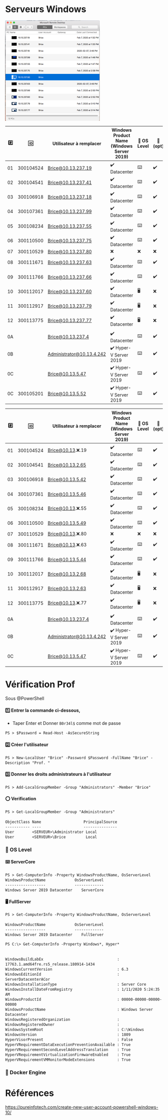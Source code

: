# Serveurs Windows

<img src="images/LaboratoireWindows.png" width="302" height="319"></img>


|:hash:| :id:      | Utilisateur à remplacer | Windows Product Name (Windows Server 2019)  | :key: OS Level | :whale: (opt)| 
|------|-----------|-------------------------|------------------------------------------------|----------|--------------|
| 01   | 300104524 | Brice@10.13.237.19      |:heavy_check_mark: Datacenter                   |:keyboard:|:heavy_check_mark:|
| 02   | 300104541 | Brice@10.13.237.41      |:heavy_check_mark: Datacenter                   |:keyboard:|:heavy_check_mark:|
| 03   | 300106918 | Brice@10.13.237.18      |:heavy_check_mark: Datacenter                   |:keyboard:|:heavy_check_mark:|
| 04   | 300107361 | Brice@10.13.237.99      |:heavy_check_mark: Datacenter                   |:keyboard:|:heavy_check_mark:|
| 05   | 300108234 | Brice@10.13.237.55      |:heavy_check_mark: Datacenter                   |:keyboard:|:heavy_check_mark:|
| 06   | 300110500 | Brice@10.13.237.75      |:heavy_check_mark: Datacenter                   |:keyboard:|:heavy_check_mark:|
| 07   | 300110529 | Brice@10.13.237.80      |:x: |:x:     |:x:     |
| 08   | 300111671 | Brice@10.13.237.63      |:heavy_check_mark: Datacenter                   |:keyboard:|:heavy_check_mark:|
| 09   | 300111766 | Brice@10.13.237.66      |:heavy_check_mark: Datacenter                   |:keyboard:|:heavy_check_mark:|
| 10   | 300112017 | Brice@10.13.237.60      |:heavy_check_mark: Datacenter         |  :desktop_computer:|:x:|
| 11   | 300112917 | Brice@10.13.237.79      |:heavy_check_mark: Datacenter         |  :desktop_computer:|:x:|
| 12   | 300113775 | Brice@10.13.237.77      |:heavy_check_mark: Datacenter         |  :desktop_computer:|:x:|
|      |           |                         |                                                |          |                  |
| 0A   |           | Brice@10.13.237.4       |:heavy_check_mark: Datacenter |:keyboard:|:heavy_check_mark:|
| 0B   |           | Administrator@10.13.4.242 |:heavy_check_mark: Hyper-V Server 2019        |:keyboard:|:heavy_check_mark:|
| 0C   |           | Brice@10.13.5.47        |:heavy_check_mark: Hyper-V Server 2019          |:keyboard:|:heavy_check_mark:|
| 0C   | 300105201 | Brice@10.13.5.52        |:heavy_check_mark: Hyper-V Server 2019          |:keyboard:|:heavy_check_mark:|

|:hash:| :id:      | Utilisateur à remplacer | Windows Product Name (Windows Server 2019)  | :key: OS Level | :whale: (opt)| 
|------|-----------|-------------------------|------------------------------------------------|----------|--------------|
| 01   | 300104524 | Brice@10.13.:x:.19      |:heavy_check_mark: Datacenter                   |:keyboard:|:heavy_check_mark:|
| 02   | 300104541 | Brice@10.13.2.65        |:heavy_check_mark: Datacenter                   |:keyboard:|:heavy_check_mark:|
| 03   | 300106918 | Brice@10.13.5.42        |:heavy_check_mark: Datacenter                   |:keyboard:|:heavy_check_mark:|
| 04   | 300107361 | Brice@10.13.5.46        |:heavy_check_mark: Datacenter                   |:keyboard:|:heavy_check_mark:|
| 05   | 300108234 | Brice@10.13.:x:.55      |:heavy_check_mark: Datacenter                   |:keyboard:|:heavy_check_mark:|
| 06   | 300110500 | Brice@10.13.5.49        |:heavy_check_mark: Datacenter                   |:keyboard:|:heavy_check_mark:|
| 07   | 300110529 | Brice@10.13.:x:.80      |:x: |:x:     |:x:     |
| 08   | 300111671 | Brice@10.13.:x:.63      |:heavy_check_mark: Datacenter                   |:keyboard:|:heavy_check_mark:|
| 09   | 300111766 | Brice@10.13.5.44        |:heavy_check_mark: Datacenter                   |:keyboard:|:heavy_check_mark:|
| 10   | 300112017 | Brice@10.13.2.68        |:heavy_check_mark: Datacenter         |  :desktop_computer:|:x:|
| 11   | 300112917 | Brice@10.13.2.63        |:heavy_check_mark: Datacenter         |  :desktop_computer:|:x:|
| 12   | 300113775 | Brice@10.13.:x:.77      |:heavy_check_mark: Datacenter         |  :desktop_computer:|:x:|
|      |           |                         |                                                |          |                  |
| 0A   |           | Brice@10.13.237.4       |:heavy_check_mark: Datacenter |:keyboard:|:heavy_check_mark:|
| 0B   |           | Administrator@10.13.4.242 |:heavy_check_mark: Hyper-V Server 2019        |:keyboard:|:heavy_check_mark:|
| 0C   |           | Brice@10.13.5.47        |:heavy_check_mark: Hyper-V Server 2019          |:keyboard:|:heavy_check_mark:|



# Vérification Prof

Sous @PowerShell

#### :one: Entrer la commande ci-dessous, 

* Taper Enter et Donner `B0r34l$` comme mot de passe

```
PS > $Password = Read-Host -AsSecureString 
```

#### :two: Créer l'utilisateur

```
PS > New-LocalUser "Brice" -Password $Password -FullName "Brice" -Description "Prof. "
```

#### :three: Donner les droits administrateurs à l'utilisateur

```
PS > Add-LocalGroupMember -Group "Administrators" -Member "Brice"
```

#### :o: Verification


```
PS > Get-LocalGroupMember -Group "Administrators"

ObjectClass Name                   PrincipalSource
----------- ----                   ---------------
User        <SERVEUR>\Administrator Local
User        <SERVEUR>\Brice         Local
```



### :key: OS Level

#### :keyboard: ServerCore 

```
PS > Get-ComputerInfo -Property WindowsProductName, OsServerLevel
WindowsProductName             OsServerLevel
------------------             -------------
Windows Server 2019 Datacenter    ServerCore
```
#### :desktop_computer: FullServer 

```
PS > Get-ComputerInfo -Property WindowsProductName, OsServerLevel

WindowsProductName             OsServerLevel
------------------             -------------
Windows Server 2019 Datacenter    FullServer
```

```
PS C:\> Get-ComputerInfo -Property Windows*, Hyper*


WindowsBuildLabEx                                 : 17763.1.amd64fre.rs5_release.180914-1434
WindowsCurrentVersion                             : 6.3
WindowsEditionId                                  : ServerDatacenterACor
WindowsInstallationType                           : Server Core
WindowsInstallDateFromRegistry                    : 1/11/2020 5:24:35 AM
WindowsProductId                                  : 00000-00000-00000-00000
WindowsProductName                                : Windows Server Datacenter
WindowsRegisteredOrganization                     :
WindowsRegisteredOwner                            :
WindowsSystemRoot                                 : C:\Windows
WindowsVersion                                    : 1809
HyperVisorPresent                                 : False
HyperVRequirementDataExecutionPreventionAvailable : True
HyperVRequirementSecondLevelAddressTranslation    : True
HyperVRequirementVirtualizationFirmwareEnabled    : True
HyperVRequirementVMMonitorModeExtensions          : True
```

### :whale: Docker Engine


# Références

https://pureinfotech.com/create-new-user-account-powershell-windows-10/
